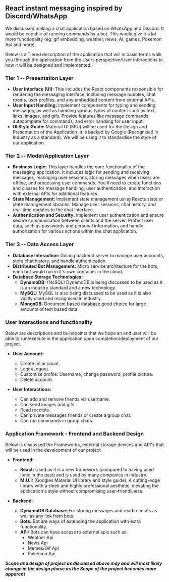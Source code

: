 ## React instant messaging inspired by Discord/WhatsApp

We discussed making a chat application based on WhatsApp and Discord. It would be capable of running commands by a bot. This would give it a lot more functionality (eg. gif embedding, weather, news, AI, games, Pokemon Api and more).

Below is a Tiered description of the application that will in basic terms walk you through the application from the Users perspective/User interactions to how it will be designed and implemented.

### Tier 1 -- Presentation Layer

- **User Interface (UI):** This includes the React components responsible for rendering the messaging interface, including message bubbles, chat rooms, user profiles, and any embedded content from external APIs.
- **User Input Handling:** Implement components for typing and sending messages, as well as handling various types of content such as text, links, images, and gifs. Provide features like message commands, autocomplete for commands, and error handling for user input.
- **UI Style Guide:** Material UI (MUI) will be used for the Design and Presentation of the Application. It is backed by Google (Recognised in Industry as a standard). We will be using it to standardise the style of our application.

### Tier 2 -- Model/Application Layer

- **Business Logic:** This layer handles the core functionality of the messaging application. It includes logic for sending and receiving messages, managing user sessions, storing messages when users are offline, and processing user commands. You'll need to create functions and classes for message handling, user authentication, and interaction with external APIs for additional features.
- **State Management:** Implement state management using Reacts state or state management libraries. Manage user sessions, chat history, and real-time updates to the chat interface.
- **Authentication and Security:** Implement user authentication and ensure secure communication between clients and the server. Protect user data, such as passwords and personal information, and handle authorization for various actions within the chat application.

### Tier 3 -- Data Access Layer

- **Database Interaction:** Golang backend server to manage user accounts, store chat history, and handle authentication.
- **Distributed Bot Management:** Micro service architecture for the bots, each bot would run in it's own container in the cloud.
- **Database Storage Technologies:**
  - **DynamoDB:** (NoSQL) DynamoDB is being discussed to be used as it is an industry standard and a new technology.
  - **MySQL:** MySQL is also being discussed to be used as it is also vastly used and recognised in industry.
  - **MongoDB:** Document based database good choice for large amounts of text based data


### User Interactions and functionality

Below are descriptions and bulletpoints that we hope an end user will be able to run/execute in the application upon completion/deployment of our project.

- **User Account:**
  - Create an account.
  - Login/Logout.
  - Customize profile: Username, change password, profile picture.
  - Delete account.

- **User Interactions:**
  - Can add and remove friends via username.
  - Can send images and gifs.
  - Read receipts.
  - Can private messages friends or create a group chat.
  - Can run commands in group chats.


### Application Framework - Frontend and Backend Design

Below is discussed the Frameworks, external storage devices and API's that will be used in the development of our project.

- **Frontend:**
  - **React:** Used as it is a new framework (compared to having used Ionic in the past) and is used by many companies in industry.
  - **M.U.I:** (Googles Material UI library and style guide). A cutting-edge library with a sleek and highly professional aesthetic, elevating the application's style without compromising user-friendliness.

- **Backend:**
  - **DynamoDB Database:** For storing messages and read receipts as well as any link from bots.
  - **Bots:** Bot are ways of extending the application with extra functionality.
  - **API:** Bots can have access to external apis such as:
    -  Weather Api
    -  News Api
    -  Memes/Gif Api
    -  Pokémon Api


***Scope and design of project as discussed above may and will most likely change in the design phase as the Scope of the project becomes more apparent***
